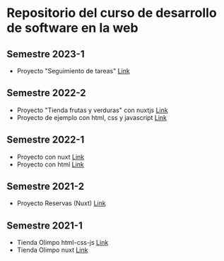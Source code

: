 # Repositorio del curso de desarrollo de software en la web

## Semestre 2023-1

- Proyecto "Seguimiento de tareas" [Link](https://github.com/saurmo/desarrollo-web-frontend/tree/2023-1-seguimiento-tareas)

## Semestre 2022-2

- Proyecto "Tienda frutas y verduras" con nuxtjs [Link](https://github.com/saurmo/desarrollo-web-frontend/tree/2022-2-tienda-nuxtjs)
- Proyecto de ejemplo con html, css y javascript [Link](https://github.com/saurmo/desarrollo-web-frontend/tree/2022-2-tienda-html-css-js)

## Semestre 2022-1

- Proyecto con nuxt [Link](https://github.com/saurmo/desarrollo-web-frontend/tree/2022-1-restaurante-nuxt)
- Proyecto con html [Link](https://github.com/saurmo/desarrollo-web-frontend/tree/2022-1-restaurante-vainilla)

## Semestre 2021-2

- Proyecto Reservas (Nuxt) [Link](https://github.com/saurmo/desarrollo-web-frontend/tree/2021-2-reservas)


## Semestre 2021-1

- Tienda Olimpo html-css-js [Link](https://github.com/saurmo/desarrollo-web-frontend/tree/2021-1-tienda-olimpo-basic)
- Tienda Olimpo nuxt [Link](https://github.com/saurmo/desarrollo-web-frontend/tree/2021-1-tienda-olimpo-nuxt2)
